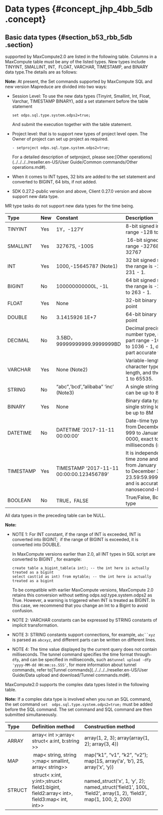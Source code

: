 # Data types {#concept_jhp_4bb_5db .concept}

## Basic data types {#section_b53_rbb_5db .section}

supported by MaxCompute2.0 are listed in the following table. Columns in a MaxCompute table must be any of the listed types. New types include TINYINT, SMALLINT, INT,  FLOAT, VARCHAR, TIMESTAMP, and BINARY data type.The details are as follows:

**Note:** At present, the Set commands supported by MaxCompute SQL and new version Mapreduce are divided into two ways:

-   Session Level: To use the new data types \(Tinyint, Smallint, Int, Float, Varchar, TIMESTAMP BINARY\), add a set statement before the table statement

    ```
    set odps.sql.type.system.odps2=true;
    ```

    And submit the execution together with the table statement.

-   Project level: that is to support new types of project level open. The Owner of project can set up project as required.

    ```
    - setproject odps.sql.type.system.odps2=true;
    ```

    For a detailed description of setproject, please see:[Other operations](../../../../reseller.en-US/User Guide/Common commands/Other operations.md#).

-   When it comes to INT types, 32 bits are added to the set statement and converted to BIGINT, 64 bits, if not added.
-   SDK 0.27.2-public version and above, Client 0.27.0 version and above support new data type.

MR type tasks do not support new data types for the time being.

|Type|New|Constant|Description|
|:---|:--|:-------|:----------|
|TINYINT|Yes |1Y，-127Y|8-bit signed integer, range -128 to 127|
|SMALLINT|Yes |32767S, -100S| 16-bit signed integer, range -32768 to 32767|
|INT|Yes |1000,-15645787 \(Note1\)|32 bit signed shaping, the range is -231 to 231 - 1.|
|BIGINT|No|100000000000L, -1L|64 bit signed shaping, the range is -263 + 1 to 263 - 1.|
|FLOAT|Yes |None|32-bit binary floating point|
|DOUBLE|No|3.1415926 1E+7|64-bit binary floating point|
|DECIMAL|No|3.5BD， 99999999999.9999999BD|Decimal precision number type, shaping part range -1036 + 1 to 1036 - 1, decimal part accurate to 10-18|
|VARCHAR|Yes |None \(Note2\)|Variable-length character type, n is the length, and the range is 1 to 65535.|
|STRING|No|“abc”,’bcd’,”alibaba” ‘inc’ \(Note3\)|A single string length can be up to 8M|
|BINARY|Yes |None|Binary data type, a single string length can be up to 8M|
|DATETIME|No|DATETIME ‘2017-11-11 00:00:00’|Date-time type, range from December 31, 999 to January 1-9, 0000, exact to milliseconds \(note 4\)|
|TIMESTAMP|Yes |TIMESTAMP ‘2017-11-11 00:00:00.123456789’|It is independent of the time zone and ranges from January 1st 0000 to December 31, 9999 23.59:59.999999999,  and is accurate to nanosecond-level.|
|BOOLEAN|No|TRUE，FALSE|True/False, Boolean type|

All data types in the preceding table can be NULL.

**Note:** 

-   NOTE 1: For INT constant, if the range of INT is exceeded, INT is converted into BIGINT;  if the range of BIGINT is exceeded, it is converted into DOUBLE. 

    In MaxCompute versions earlier than 2.0, all INT types in SQL script are converted to BIGINT , for example:

    ```
    create table a_bigint_table(a int); -- the int here is actually treated as a bigint
    select cast(id as int) from mytable; -- the int here is actually treated as a bigint
    ```

    To be compatible with earlier MaxCompute versions, MaxCompute 2.0 retains this conversion without setting odps.sql.type.system.odps2 as True. However, a warning is triggered when INT is treated as BIGINT. In this case, we recommend that you change an Int to a Bigint to avoid confusion.

-   NOTE 2: VARCHAR constants can be expressed by STRING constants of implicit transformation.
-   NOTE 3: STRING constants support connections, for example, `abc``xyz` is parsed as `abcxyz`, and different parts can be written on different lines.
-   NOTE 4: The time value displayed by the current query does not contain milliseconds. The tunnel command specifies the time format through`-dfp`, and can be specified in milliseconds, such as`tunnel upload -dfp 'yyyy-MM-dd HH:mm:ss.SSS'`, for more information about tunnel commands, refer to[Tunnel commands](../../../../reseller.en-US/User Guide/Data upload and download/Tunnel commands.md#).

MaxCompute2.0 supports the complex data types listed in the following table.

**Note:** If a complex data type is involved when you run an SQL command, the set command `set  odps.sql.type.system.odps2=true;` must be added before the SQL command. The set command and SQL command are then submitted simultaneously.

|Type|Definition method|Construction method|
|:---|:----------------|:------------------|
|ARRAY|array< int \>;array< struct< a:int, b:string \>\>|array\(1, 2, 3\); array\(array\(1, 2\); array\(3, 4\)\)|
|MAP| map< string, string \>;map< smallint, array< string\>\>|map\(“k1”, “v1”, “k2”, “v2”\); map\(1S, array\(‘a’, ‘b’\), 2S,  array\(‘x’, ‘y\)\)|
|STRUCT| struct< x:int, y:int\>;struct< field1:bigint, field2:array< int\>, field3:map< int, int\>\>|named\_struct\(‘x’, 1, ‘y’, 2\); named\_struct\(‘field1’, 100L,  ‘field2’, array\(1, 2\), ‘field3’, map\(1, 100, 2, 200\)|

